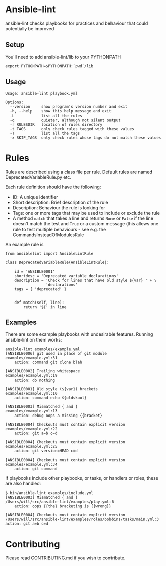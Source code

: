 Ansible-lint
============

ansible-lint checks playbooks for practices and behaviour that could
potentially be improved

Setup
-----
You'll need to add ansible-lint/lib to your PYTHONPATH
```
export PYTHONPATH=$PYTHONPATH:`pwd`/lib
```

Usage
-----

```
Usage: ansible-lint playbook.yml

Options:
  --version     show program's version number and exit
  -h, --help    show this help message and exit
  -L            list all the rules
  -q            quieter, although not silent output
  -r RULESDIR   location of rules directory
  -t TAGS       only check rules tagged with these values
  -T            list all the tags
  -x SKIP_TAGS  only check rules whose tags do not match these values
```

Rules
=====

Rules are described using a class file per rule. 
Default rules are named DeprecatedVariableRule.py etc. 

Each rule definition should have the following:
* ID: A unique identifier
* Short description: Brief description of the rule
* Description: Behaviour the rule is looking for
* Tags: one or more tags that may be used to include or exclude the rule
* A method ```match``` that takes a line and returns ```None``` or ```False``` if
the line doesn't match the test and ```True``` or a custom message (this allows
one rule to test multiple behaviours - see e.g. the CommandsInsteadOfModulesRule

An example rule is
```
from ansiblelint import AnsibleLintRule

class DeprecatedVariableRule(AnsibleLintRule):

    id = 'ANSIBLE0001'
    shortdesc = 'Deprecated variable declarations' 
    description = 'Check for lines that have old style ${var} ' + \
                  'declarations'
    tags = { 'deprecated' }


    def match(self, line):
        return '${' in line
```

Examples
--------
There are some example playbooks with undesirable features. Running
ansible-lint on them works:
```
ansible-lint examples/example.yml
[ANSIBLE0006] git used in place of git module
examples/example.yml:31
    action: command git clone blah

[ANSIBLE0002] Trailing whitespace
examples/example.yml:19
    action: do nothing   

[ANSIBLE0001] Old style (${var}) brackets
examples/example.yml:10
    action: command echo ${oldskool}

[ANSIBLE0003] Mismatched { and }
examples/example.yml:13
    action: debug oops a missing {{bracket}

[ANSIBLE0004] Checkouts must contain explicit version
examples/example.yml:22
    action: git a=b c=d

[ANSIBLE0004] Checkouts must contain explicit version
examples/example.yml:25
    action: git version=HEAD c=d

[ANSIBLE0004] Checkouts must contain explicit version
examples/example.yml:34
    action: git command

```
If playbooks include other playbooks, or tasks, or handlers or roles, these
are also handled:
```
$ bin/ansible-lint examples/include.yml
[ANSIBLE0003] Mismatched { and }
/Users/will/src/ansible-lint/examples/play.yml:6
    action: oops {{the} bracketing is {{wrong}}

[ANSIBLE0004] Checkouts must contain explicit version
/Users/will/src/ansible-lint/examples/roles/bobbins/tasks/main.yml:3
action: git a=b c=d

```

Contributing
============

Please read CONTRIBUTING.md if you wish to contribute.
